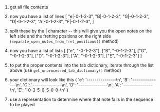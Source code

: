 1. get all file contents
2. now you have a list of lines
	[
		"e|-0-1-2-3",
		"B|-0-1-2-3",
		"G|-0-1-2-3",
		"D|-0-1-2-3",
		"A|-0-1-2-3",
		"E|-0-1-2-3",
	]
3. split these by the | character -- this will give you the open notes on the left side and the fretting positions on the right side (`separate_open_notes_from_fret_positions()` method)
4. now you have a list of lists
	[
		["e", "-0-1-2-3"],
		["B", "-0-1-2-3"],
		["G", "-0-1-2-3"],
		["D", "-0-1-2-3"],
		["A", "-0-1-2-3"],
		["E", "-0-1-2-3"]
	]
5. to put the proper contents into the tab dictionary, iterate through the list above (use `get_unprocessed_tab_dictionary()` method)

6. your dictionary will look like this
{
	'e': '---------------\n', 
	'B': '---------------\n', 
	'G': '---------------\n', 
	'D': '---------------\n', 
	'A': '---------------\n', 
	'E': '-0-3-5-6-5-0-0-\n'
}

7. use a representation to determine where that note falls in the sequence to be played

